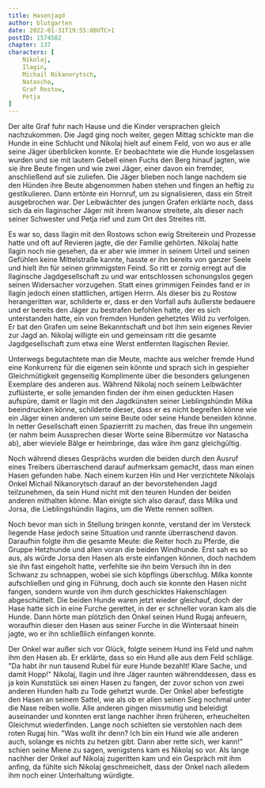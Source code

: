 ```yaml
---
title: Hasenjagd
author: blutgarten
date: 2022-01-31T19:55:00UTC+1
postID: 1574582
chapter: 137
characters: [ 
    Nikolaj, 
    Ilagin,
    Michail Nikanorytsch,
    Natascha, 
    Graf Rostow, 
    Petja 
]
---
```

Der alte Graf fuhr nach Hause und die Kinder versprachen gleich nachzukommen. Die Jagd ging noch weiter, gegen Mittag schickte man die Hunde in eine Schlucht und Nikolaj hielt auf einem Feld, von wo aus er alle seine Jäger überblicken konnte. Er beobachtete wie die Hunde losgelassen wurden und sie mit lautem Gebell einen Fuchs den Berg hinauf jagten, wie sie ihre Beute fingen und wie zwei Jäger, einer davon ein fremder, anschließend auf sie zuliefen. Die Jäger blieben noch lange nachdem sie den Hünden ihre Beute abgenommen haben stehen und fingen an heftig zu gestikulieren. Dann ertönte ein Hornruf, um zu signalisieren, dass ein Streit ausgebrochen war. Der Leibwächter des jungen Grafen erklärte noch, dass sich da ein Ilaginscher Jäger mit ihrem Iwanow streitete, als dieser nach seiner Schwester und Petja rief und zum Ort des Streites ritt.

Es war so, dass Ilagin mit den Rostows schon ewig Streiterein und Prozesse hatte und oft auf Revieren jagte, die der Familie gehörten. Nikolaj hatte Ilagin noch nie gesehen, da er aber wie immer in seinem Urteil und seinen Gefühlen keine Mittelstraße kannte, hasste er ihn bereits von ganzer Seele und hielt ihn für seinen grimmigsten Feind. So ritt er zornig erregt auf die Ilaginsche Jagdgesellschaft zu und war entschlossen schonungslos gegen seinen Widersacher vorzugehen. Statt eines grimmigen Feindes fand er in Ilagin jedoch einen stattlichen, artigen Herrn. Als dieser bis zu Rostow herangeritten war, schilderte er, dass er den Vorfall aufs äußerste bedauere und er bereits den Jäger zu bestrafen befohlen hatte, der es sich unterstanden hatte, ein von fremden Hunden gehetztes Wild zu verfolgen. Er bat den Grafen um seine Bekanntschaft und bot ihm sein eigenes Revier zur Jagd an. Nikolaj willigte ein und gemeinsam ritt die gesamte Jagdgesellschaft zum etwa eine Werst entfernten Ilagischen Revier.

Unterwegs begutachtete man die Meute, machte aus welcher fremde Hund eine Konkurrenz für die eigenen sein könnte und sprach sich in gespielter Gleichmütigkeit gegenseitig Komplimente über die besonders gelungenen Exemplare des anderen aus. Während Nikolaj noch seinem Leibwächter zuflüsterte, er solle jemanden finden der ihm einen geduckten Hasen aufspüre, damit er Ilagin mit den Jagdkünsten seiner Lieblingshündin Milka beeindrucken könne, schilderte dieser, dass er es nicht begreifen könne wie ein Jäger einen anderen um seine Beute oder seine Hunde beneiden könne. In netter Gesellschaft einen Spazierritt zu machen, das freue ihn ungemein (er nahm beim Aussprechen dieser Worte seine Bibermütze vor Natascha ab), aber wieviele Bälge er heimbringe, das wäre ihm ganz gleichgültig.

Noch während dieses Gesprächs wurden die beiden durch den Ausruf eines Treibers überraschend darauf aufmerksam gemacht, dass man einen Hasen gefunden habe. Nach einem kurzen Hin und Her verzichtete Nikolajs Onkel Michail Nikanorytsch darauf an der bevorstehenden Jagd teilzunehmen, da sein Hund nicht mit den teuren Hunden der beiden anderen mithalten könne. Man einigte sich also darauf, dass Milka und Jorsa, die Lieblingshündin Ilagins, um die Wette rennen sollten.

Noch bevor man sich in Stellung bringen konnte, verstand der im Versteck liegende Hase jedoch seine Situation und rannte überraschend davon. Daraufhin folgte ihm die gesamte Meute: die Reiter hoch zu Pferde, die Gruppe Hetzhunde und allen voran die beiden Windhunde. Erst sah es so aus, als würde Jorsa den Hasen als erste einfangen können, doch nachdem sie ihn fast eingeholt hatte, verfehlte sie ihn beim Versuch ihn in den Schwanz zu schnappen, wobei sie sich köpflings überschlug. Milka konnte aufschließen und ging in Führung, doch auch sie konnte den Hasen nicht fangen, sondern wurde von ihm durch geschicktes Hakenschlagen abgeschüttelt. Die beiden Hunde waren jetzt wieder gleichauf, doch der Hase hatte sich in eine Furche gerettet, in der er schneller voran kam als die Hunde. Dann hörte man plötzlich den Onkel seinen Hund Rugaj anfeuern, woraufhin dieser den Hasen aus seiner Furche in die Wintersaat hinein jagte, wo er ihn schließlich einfangen konnte.

Der Onkel war außer sich vor Glück, folgte seinem Hund ins Feld und nahm ihm den Hasen ab. Er erklärte, dass so ein Hund alle aus dem Feld schläge. "Da habt ihr nun tausend Rubel für eure Hunde bezahlt! Klare Sache, und damit Hopp!" Nikolaj, Ilagin und ihre Jäger raunten währenddessen, dass es ja kein Kunststück sei einen Hasen zu fangen, der zuvor schon von zwei anderen Hunden halb zu Tode gehetzt wurde. Der Onkel aber befestigte den Hasen an seinem Sattel, wie als ob er allen seinen Sieg nochmal unter die Nase reiben wolle. Alle anderen gingen missmutig und beleidigt auseinander und konnten erst lange nachher ihren früheren, erheuchelten Gleichmut wiederfinden. Lange noch schielten sie verstohlen nach dem roten Rugaj hin. "Was wollt ihr denn? Ich bin ein Hund wie alle anderen auch, solange es nichts zu hetzen gibt. Dann aber rette sich, wer kann!" schien seine Miene zu sagen, wenigstens kam es Nikolaj so vor. Als lange nachher der Onkel auf Nikolaj zugeritten kam und ein Gespräch mit ihm anfing, da fühlte sich Nikolaj geschmeichelt, dass der Onkel nach alledem ihm noch einer Unterhaltung würdigte.